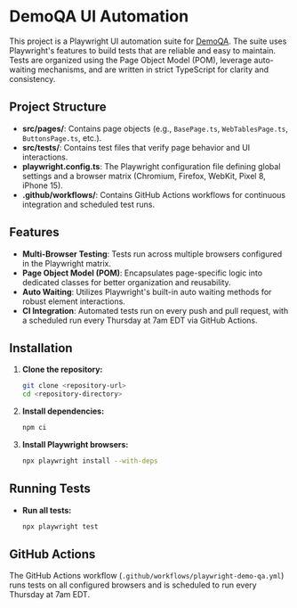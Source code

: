 # DemoQA UI Automation

This project is a Playwright UI automation suite for [DemoQA](https://demoqa.com/). The suite uses Playwright's features to build tests that are reliable and easy to maintain. Tests are organized using the Page Object Model (POM), leverage auto-waiting mechanisms, and are written in strict TypeScript for clarity and consistency.

## Project Structure

- **src/pages/**: Contains page objects (e.g., `BasePage.ts`, `WebTablesPage.ts`, `ButtonsPage.ts`, etc.).
- **src/tests/**: Contains test files that verify page behavior and UI interactions.
- **playwright.config.ts**: The Playwright configuration file defining global settings and a browser matrix (Chromium, Firefox, WebKit, Pixel 8, iPhone 15).
- **.github/workflows/**: Contains GitHub Actions workflows for continuous integration and scheduled test runs.

## Features

- **Multi-Browser Testing**: Tests run across multiple browsers configured in the Playwright matrix.
- **Page Object Model (POM)**: Encapsulates page-specific logic into dedicated classes for better organization and reusability.
- **Auto Waiting**: Utilizes Playwright's built-in auto waiting methods for robust element interactions.
- **CI Integration**: Automated tests run on every push and pull request, with a scheduled run every Thursday at 7am EDT via GitHub Actions.

## Installation

1. **Clone the repository:**
   ```bash
   git clone <repository-url>
   cd <repository-directory>
   ```

2. **Install dependencies:**
   ```bash
   npm ci
   ```

3. **Install Playwright browsers:**
   ```bash
   npx playwright install --with-deps
   ```

## Running Tests

- **Run all tests:**
  ```bash
  npx playwright test
  ```

## GitHub Actions

The GitHub Actions workflow (`.github/workflows/playwright-demo-qa.yml`) runs tests on all configured browsers and is scheduled to run every Thursday at 7am EDT.